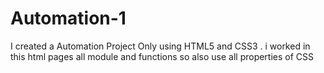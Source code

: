 # Automation-1
I created a Automation Project Only using HTML5 and CSS3 . i worked in this html pages all module and functions so also use all properties of CSS
